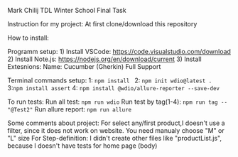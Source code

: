 Mark Chilij TDL Winter School Final Task

Instruction for my project:
At first clone/download this repository

How to install:

Programm setup:
    1) Install VSCode: https://code.visualstudio.com/download
    2) Install Note.js: https://nodejs.org/en/download/current
    3) Install Extesnions: Name: Cucumber (Gherkin) Full Support

Terminal commands setup:
    1: ```npm install ```
    2: ```npm init wdio@latest . ```
    3:```npm install assert```
    4: ```npm install @wdio/allure-reporter --save-dev```
    
  To run tests:
   Run all test: ```npm run wdio```
   Run test by tag(1-4): ```npm run tag -- "@Test2"```
   Run allure report: ```npm run allure```

Some comments about project: 
    For select any/first product,I doesn't use a filter, since it does not work on website. You need manualy choose "M" or "L" size
    For Step-definition: I didn't create other files like "productList.js", because I doesn't have tests for home page (body)
